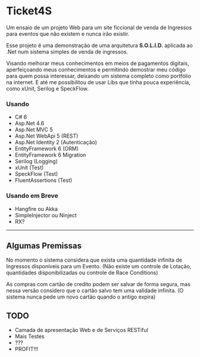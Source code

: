 # Ticket4S
Um ensaio de um projeto Web para um site ficcional de venda de Ingressos para eventos que não existem e nunca irão existir.


Esse projeto é uma demonstração de uma arquitetura **S.O.L.I.D.** aplicada ao .Net num sistema simples de venda de ingressos.
 
Visando melhorar meus conhecimentos em meios de pagamentos digitais, aperfeiçoando meus conhecimentos e permitindo demostrar meu código para quem possa interessar, deixando um sistema completo como portfólio na internet.
E até me possibilitou de usar Libs que tinha pouca experiência, como xUnit, Serilog e SpeckFlow.


### Usando ###
- C# 6
- Asp.Net 4.6
- Asp.Net MVC 5 
- Asp.Net WebApi 5 (REST)
- Asp.Net Identity 2 (Autenticação)
- EntityFramework 6 (ORM)
- EntityFramework 6 Migration
- Serilog (Logging)
- xUnit (Test)
- SpeckFlow (Test)
- FluentAssertions (Test)

### Usando em Breve ###
- Hangfire ou Akka
- SimpleInjector ou Ninject
- RX?


---------

## Algumas Premissas ##
No momento o sistema considera que exista uma quantidade infinita de Ingressos disponíveis para um Evento. (Não existe um controle de Lotação, quantidades disponibilizadas ou controle de Race Conditions)

As compras com cartão de credito podem ser salvar de forma segura, mas nessa versão considero que o cartão salvo tem uma validade infinita. (O sistema nunca pede um novo cartão quando o antigo expira)


## TODO ##
- Camada de apresentação Web e de Serviços RESTiful
- Mais Testes
- ???
- PROFIT!!!

